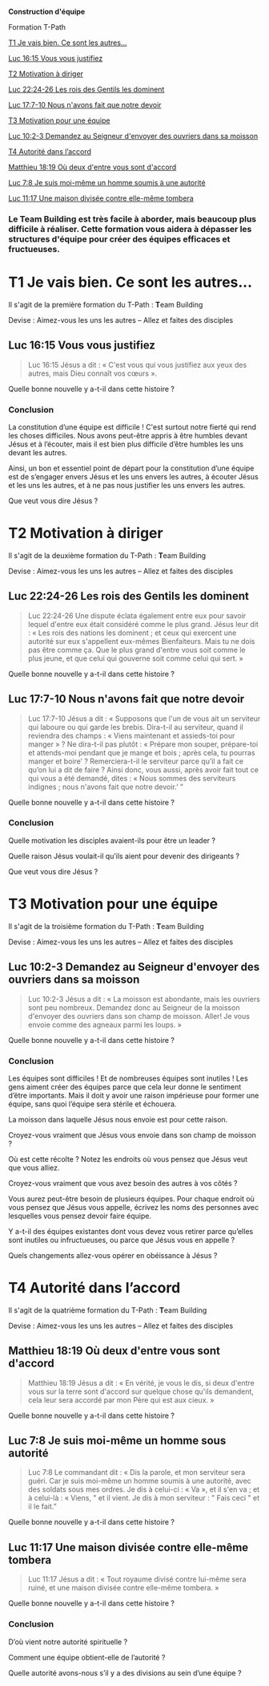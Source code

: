 **Construction d'équipe**

Formation T-Path

[T1 Je vais bien. Ce sont les autres...](#t1-je-vais-bien.-ce-sont-les-autres...)

[Luc 16:15 Vous vous justifiez](#luc-16:15-vous-vous-justifiez)

[T2 Motivation à diriger](#t2-motivation-à-diriger)

[Luc 22:24-26 Les rois des Gentils les dominent](#luc-22:24-26-les-rois-des-gentils-les-dominent)

[Luc 17:7-10 Nous n'avons fait que notre devoir](#luc-17:7-10-nous-navons-fait-que-notre-devoir)

[T3 Motivation pour une équipe](#t3-motivation-pour-une-équipe)

[Luc 10:2-3 Demandez au Seigneur d'envoyer des ouvriers dans sa moisson](#luc-10:2-3-demandez-au-seigneur-denvoyer-des-ouvriers-dans-sa-moisson)

[T4 Autorité dans l’accord](#t4-autorité-dans-l’accord)

[Matthieu 18:19 Où deux d'entre vous sont d'accord](#matthieu-18:19-où-deux-dentre-vous-sont-daccord)

[Luc 7:8 Je suis moi-même un homme soumis à une autorité](#luc-7:8-je-suis-moi-même-un-homme-soumis-à-une-autorité)

[Luc 11:17 Une maison divisée contre elle-même tombera](#luc-11:17-une-maison-divisée-contre-elle-même-tombera)

### Le Team Building est très facile à aborder, mais beaucoup plus difficile à réaliser. Cette formation vous aidera à dépasser les structures d'équipe pour créer des équipes efficaces et fructueuses.

# T1 Je vais bien. Ce sont les autres...

Il s'agit de la première formation du T-Path : **T**eam Building

Devise : Aimez-vous les uns les autres – Allez et faites des disciples

## Luc 16:15 Vous vous justifiez

>   Luc 16:15 Jésus a dit : « C'est vous qui vous justifiez aux yeux des autres, mais Dieu connaît vos cœurs ».

Quelle bonne nouvelle y a-t-il dans cette histoire ?

### Conclusion

La constitution d’une équipe est difficile ! C'est surtout notre fierté qui rend les choses difficiles. Nous avons peut-être appris à être humbles devant Jésus et à l’écouter, mais il est bien plus difficile d’être humbles les uns devant les autres.

Ainsi, un bon et essentiel point de départ pour la constitution d’une équipe est de s’engager envers Jésus et les uns envers les autres, à écouter Jésus et les uns les autres, et à ne pas nous justifier les uns envers les autres.

Que veut vous dire Jésus ?

# T2 Motivation à diriger

Il s'agit de la deuxième formation du T-Path : **T**eam Building

Devise : Aimez-vous les uns les autres – Allez et faites des disciples

## Luc 22:24-26 Les rois des Gentils les dominent

>   Luc 22:24-26 Une dispute éclata également entre eux pour savoir lequel d'entre eux était considéré comme le plus grand. Jésus leur dit : « Les rois des nations les dominent ; et ceux qui exercent une autorité sur eux s'appellent eux-mêmes Bienfaiteurs. Mais tu ne dois pas être comme ça. Que le plus grand d'entre vous soit comme le plus jeune, et que celui qui gouverne soit comme celui qui sert. »

Quelle bonne nouvelle y a-t-il dans cette histoire ?

## Luc 17:7-10 Nous n'avons fait que notre devoir

>   Luc 17:7-10 Jésus a dit : « Supposons que l'un de vous ait un serviteur qui laboure ou qui garde les brebis. Dira-t-il au serviteur, quand il reviendra des champs : « Viens maintenant et assieds-toi pour manger » ? Ne dira-t-il pas plutôt : « Prépare mon souper, prépare-toi et attends-moi pendant que je mange et bois ; après cela, tu pourras manger et boire’ ? Remerciera-t-il le serviteur parce qu’il a fait ce qu’on lui a dit de faire ? Ainsi donc, vous aussi, après avoir fait tout ce qui vous a été demandé, dites : « Nous sommes des serviteurs indignes ; nous n'avons fait que notre devoir.’ ”

Quelle bonne nouvelle y a-t-il dans cette histoire ?

### Conclusion

Quelle motivation les disciples avaient-ils pour être un leader ?

Quelle raison Jésus voulait-il qu’ils aient pour devenir des dirigeants ?

Que veut vous dire Jésus ?

# T3 Motivation pour une équipe

Il s'agit de la troisième formation du T-Path : **T**eam Building

Devise : Aimez-vous les uns les autres – Allez et faites des disciples

## Luc 10:2-3 Demandez au Seigneur d'envoyer des ouvriers dans sa moisson

>   Luc 10:2-3 Jésus a dit : « La moisson est abondante, mais les ouvriers sont peu nombreux. Demandez donc au Seigneur de la moisson d'envoyer des ouvriers dans son champ de moisson. Aller! Je vous envoie comme des agneaux parmi les loups. »

Quelle bonne nouvelle y a-t-il dans cette histoire ?

### Conclusion

Les équipes sont difficiles ! Et de nombreuses équipes sont inutiles ! Les gens aiment créer des équipes parce que cela leur donne le sentiment d’être importants. Mais il doit y avoir une raison impérieuse pour former une équipe, sans quoi l’équipe sera stérile et échouera.

La moisson dans laquelle Jésus nous envoie est pour cette raison.

Croyez-vous vraiment que Jésus vous envoie dans son champ de moisson ?

Où est cette récolte ? Notez les endroits où vous pensez que Jésus veut que vous alliez.

Croyez-vous vraiment que vous avez besoin des autres à vos côtés ?

Vous aurez peut-être besoin de plusieurs équipes. Pour chaque endroit où vous pensez que Jésus vous appelle, écrivez les noms des personnes avec lesquelles vous pensez devoir faire équipe.

Y a-t-il des équipes existantes dont vous devez vous retirer parce qu’elles sont inutiles ou infructueuses, ou parce que Jésus vous en appelle ?

Quels changements allez-vous opérer en obéissance à Jésus ?

# T4 Autorité dans l’accord

Il s'agit de la quatrième formation du T-Path : **T**eam Building

Devise : Aimez-vous les uns les autres – Allez et faites des disciples

## Matthieu 18:19 Où deux d'entre vous sont d'accord

>   Matthieu 18:19 Jésus a dit : « En vérité, je vous le dis, si deux d'entre vous sur la terre sont d'accord sur quelque chose qu'ils demandent, cela leur sera accordé par mon Père qui est aux cieux. »

Quelle bonne nouvelle y a-t-il dans cette histoire ?

## Luc 7:8 Je suis moi-même un homme sous autorité

>   Luc 7:8 Le commandant dit : « Dis la parole, et mon serviteur sera guéri. Car je suis moi-même un homme soumis à une autorité, avec des soldats sous mes ordres. Je dis à celui-ci : « Va », et il s'en va ; et à celui-là : « Viens, " et il vient. Je dis à mon serviteur : " Fais ceci " et il le fait.”

Quelle bonne nouvelle y a-t-il dans cette histoire ?

## Luc 11:17 Une maison divisée contre elle-même tombera

>   Luc 11:17 Jésus a dit : « Tout royaume divisé contre lui-même sera ruiné, et une maison divisée contre elle-même tombera. »

Quelle bonne nouvelle y a-t-il dans cette histoire ?

### Conclusion

D’où vient notre autorité spirituelle ?

Comment une équipe obtient-elle de l’autorité ?

Quelle autorité avons-nous s’il y a des divisions au sein d’une équipe ?

